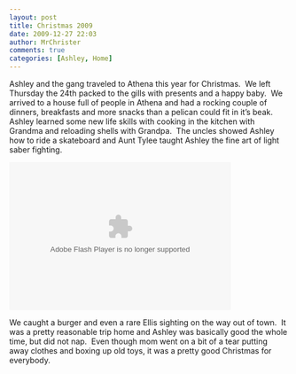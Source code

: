 ```yaml
---
layout: post
title: Christmas 2009
date: 2009-12-27 22:03
author: MrChrister
comments: true
categories: [Ashley, Home]
---
```

<p>Ashley and the gang traveled to Athena this year for Christmas.  We left Thursday the 24th packed to the gills with presents and a happy baby.  We arrived to a house full of people in Athena and had a rocking couple of dinners, breakfasts and more snacks than a pelican could fit in it’s beak.  Ashley learned some new life skills with cooking in the kitchen with Grandma and reloading shells with Grandpa.  The uncles showed Ashley how to ride a skateboard and Aunt Tylee taught Ashley the fine art of light saber fighting.</p>  <p><embed type="application/x-shockwave-flash" src="http://picasaweb.google.com/s/c/bin/slideshow.swf" width="400" height="267" flashvars="host=picasaweb.google.com&amp;captions=1&amp;hl=en_US&amp;feat=flashalbum&amp;RGB=0x000000&amp;feed=http%3A%2F%2Fpicasaweb.google.com%2Fdata%2Ffeed%2Fapi%2Fuser%2Fwyseguys%2Falbumid%2F5420147429727934113%3Falt%3Drss%26kind%3Dphoto%26authkey%3DGv1sRgCLmeiOr8jKGpZQ%26hl%3Den_US" pluginspage="http://www.macromedia.com/go/getflashplayer" /></p>  <p>We caught a burger and even a rare Ellis sighting on the way out of town.  It was a pretty reasonable trip home and Ashley was basically good the whole time, but did not nap.  Even though mom went on a bit of a tear putting away clothes and boxing up old toys, it was a pretty good Christmas for everybody.</p>
